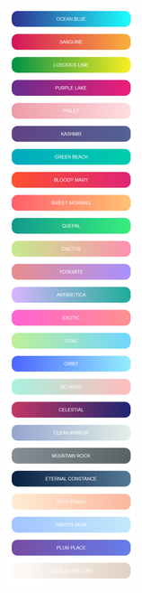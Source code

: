 <p align="center">
    <img src="https://github.com/Artur-am/Buttons/blob/master/img/buttons.png" />
</p>